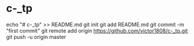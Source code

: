 # c-_tp

echo "# c-_tp" >> README.md
git init
git add README.md
git commit -m "first commit"
git remote add origin https://github.com/victor1808/c-_tp.git
git push -u origin master
